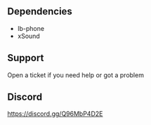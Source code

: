 ## Dependencies
- lb-phone
- xSound

## Support
Open a ticket if you need help or got a problem


## Discord
https://discord.gg/Q96MbP4D2E

